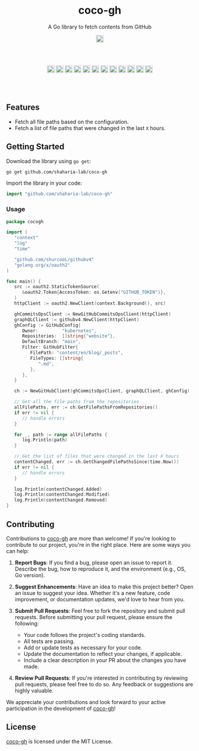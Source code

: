 <h1 align="center">coco-gh</h1>
<p align="center">A Go library to fetch contents from GitHub</p>

<p align="center">
  <a href="https://pkg.go.dev/github.com/shaharia-lab/coco-gh"><img src="https://pkg.go.dev/badge/github.com/shaharia-lab/coco-gh.svg" height="20"/></a>
</p><br/><br/>

<p align="center">
  <a href="https://github.com/shaharia-lab/coco-gh/actions/workflows/CI.yaml"><img src="https://github.com/shaharia-lab/coco-gh/actions/workflows/CI.yaml/badge.svg" height="20"/></a>
  <a href="https://codecov.io/gh/shaharia-lab/coco-gh"><img src="https://codecov.io/gh/shaharia-lab/coco-gh/branch/master/graph/badge.svg?token=NKTKQ45HDN" height="20"/></a>
  <a href="https://sonarcloud.io/summary/new_code?id=shaharia-lab_coco-gh"><img src="https://sonarcloud.io/api/project_badges/measure?project=shaharia-lab_coco-gh&metric=reliability_rating" height="20"/></a>
  <a href="https://sonarcloud.io/summary/new_code?id=shaharia-lab_coco-gh"><img src="https://sonarcloud.io/api/project_badges/measure?project=shaharia-lab_coco-gh&metric=vulnerabilities" height="20"/></a>
  <a href="https://sonarcloud.io/summary/new_code?id=shaharia-lab_coco-gh"><img src="https://sonarcloud.io/api/project_badges/measure?project=shaharia-lab_coco-gh&metric=security_rating" height="20"/></a>
  <a href="https://sonarcloud.io/summary/new_code?id=shaharia-lab_coco-gh"><img src="https://sonarcloud.io/api/project_badges/measure?project=shaharia-lab_coco-gh&metric=sqale_rating" height="20"/></a>
  <a href="https://sonarcloud.io/summary/new_code?id=shaharia-lab_coco-gh"><img src="https://sonarcloud.io/api/project_badges/measure?project=shaharia-lab_coco-gh&metric=code_smells" height="20"/></a>
  <a href="https://sonarcloud.io/summary/new_code?id=shaharia-lab_coco-gh"><img src="https://sonarcloud.io/api/project_badges/measure?project=shaharia-lab_coco-gh&metric=ncloc" height="20"/></a>
  <a href="https://sonarcloud.io/summary/new_code?id=shaharia-lab_coco-gh"><img src="https://sonarcloud.io/api/project_badges/measure?project=shaharia-lab_coco-gh&metric=alert_status" height="20"/></a>
  <a href="https://sonarcloud.io/summary/new_code?id=shaharia-lab_coco-gh"><img src="https://sonarcloud.io/api/project_badges/measure?project=shaharia-lab_coco-gh&metric=duplicated_lines_density" height="20"/></a>
  <a href="https://sonarcloud.io/summary/new_code?id=shaharia-lab_coco-gh"><img src="https://sonarcloud.io/api/project_badges/measure?project=shaharia-lab_coco-gh&metric=bugs" height="20"/></a>
  <a href="https://sonarcloud.io/summary/new_code?id=shaharia-lab_coco-gh"><img src="https://sonarcloud.io/api/project_badges/measure?project=shaharia-lab_coco-gh&metric=sqale_index" height="20"/></a>
</p><br/><br/>

## Features

- Fetch all file paths based on the configuration.
- Fetch a list of file paths that were changed in the last `X` hours.

## Getting Started

Download the library using `go get`:

```bash
go get github.com/shaharia-lab/coco-gh
```

Import the library in your code:

```go
import "github.com/shaharia-lab/coco-gh"
```

### Usage

```go
package cocogh

import (
   "context"
   "log"
   "time"

   "github.com/shurcooL/githubv4"
   "golang.org/x/oauth2"
)

func main() {
   src := oauth2.StaticTokenSource(
      &oauth2.Token{AccessToken: os.Getenv("GITHUB_TOKEN")},
   )
   httpClient := oauth2.NewClient(context.Background(), src)

   ghCommitsOpsClient := NewGitHubCommitsOpsClient(httpClient)
   graphQLClient := githubv4.NewClient(httpClient)
   ghConfig := GitHubConfig{
      Owner:         "kubernetes",
      Repositories:  []string{"website"},
      DefaultBranch: "main",
      Filter: GitHubFilter{
         FilePath: "content/en/blog/_posts",
         FileTypes: []string{
            ".md",
         },
      },
   }

   ch := NewGitHubClient(ghCommitsOpsClient, graphQLClient, ghConfig)

   // Get all the file paths from the repositories
   allFilePaths, err := ch.GetFilePathsFromRepositories()
   if err != nil {
      // handle errors
   }

   for _, path := range allFilePaths {
      log.Println(path)
   }

   // Get the list of files that were changed in the last X hours
   contentChanged, err := ch.GetChangedFilePathsSince(time.Now())
   if err != nil {
      // handle errors
   }

   log.Println(contentChanged.Added)
   log.Println(contentChanged.Modified)
   log.Println(contentChanged.Removed)
}
```

## Contributing

Contributions to [coco-gh](https://github.com/shaharia-lab/coco-gh) are more than welcome! If you're looking to contribute to our project, you're in the right place. Here are some ways you can help:

1. **Report Bugs**: If you find a bug, please open an issue to report it. Describe the bug, how to reproduce it, and the environment (e.g., OS, Go version).

2. **Suggest Enhancements**: Have an idea to make this project better? Open an issue to suggest your idea. Whether it's a new feature, code improvement, or documentation updates, we'd love to hear from you.

3. **Submit Pull Requests**: Feel free to fork the repository and submit pull requests. Before submitting your pull request, please ensure the following:
    - Your code follows the project's coding standards.
    - All tests are passing.
    - Add or update tests as necessary for your code.
    - Update the documentation to reflect your changes, if applicable.
    - Include a clear description in your PR about the changes you have made.

4. **Review Pull Requests**: If you're interested in contributing by reviewing pull requests, please feel free to do so. Any feedback or suggestions are highly valuable.

We appreciate your contributions and look forward to your active participation in the development of [coco-gh](https://github.com/shaharia-lab/coco-gh)!

## License
[coco-gh](https://github.com/shaharia-lab/coco-gh)  is licensed under the MIT License.